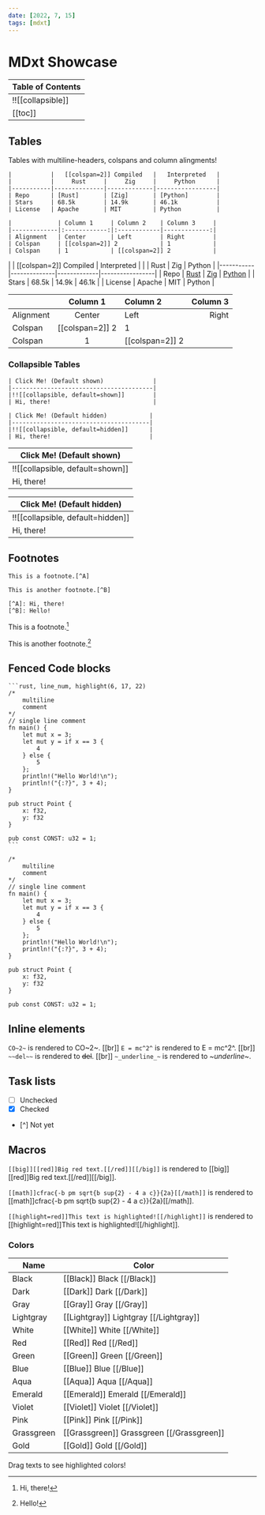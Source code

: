 ```yaml
---
date: [2022, 7, 15]
tags: [mdxt]
---
```


# MDxt Showcase

| Table of Contents   |
|---------------------|
|!![[collapsible]]    |
| [[toc]]             |

## Tables

Tables with multiline-headers, colspans and column alingments!

```
|           |   [[colspan=2]] Compiled   |   Interpreted   |
|           |     Rust     |     Zig     |     Python      |
|-----------|--------------|-------------|-----------------|
| Repo      | [Rust]       | [Zig]       | [Python]        |
| Stars     | 68.5k        | 14.9k       | 46.1k           |
| License   | Apache       | MIT         | Python          |

|             | Column 1     | Column 2    | Column 3     |
|-------------|:------------:|:------------|-------------:|
| Alignment   | Center       | Left        | Right        |
| Colspan     | [[colspan=2]] 2            | 1            |
| Colspan     | 1            | [[colspan=2]] 2            |
```

|           |   [[colspan=2]] Compiled   |   Interpreted   |
|           |     Rust     |     Zig     |     Python      |
|-----------|--------------|-------------|-----------------|
| Repo      | [Rust]       | [Zig]       | [Python]        |
| Stars     | 68.5k        | 14.9k       | 46.1k           |
| License   | Apache       | MIT         | Python          |

|             | Column 1     | Column 2    | Column 3     |
|-------------|:------------:|:------------|-------------:|
| Alignment   | Center       | Left        | Right        |
| Colspan     | [[colspan=2]] 2            | 1            |
| Colspan     | 1            | [[colspan=2]] 2            |

[Zig]: https://github.com/ziglang/zig
[Rust]: https://github.com/rust-lang/Rust
[Python]: https://github.com/python/cpython

### Collapsible Tables

```
| Click Me! (Default shown)              |
|----------------------------------------|
|!![[collapsible, default=shown]]        |
| Hi, there!                             |

| Click Me! (Default hidden)            |
|---------------------------------------|
|!![[collapsible, default=hidden]]      |
| Hi, there!                            |
```
| Click Me! (Default shown)              |
|----------------------------------------|
|!![[collapsible, default=shown]]        |
| Hi, there!                             |

| Click Me! (Default hidden)            |
|---------------------------------------|
|!![[collapsible, default=hidden]]      |
| Hi, there!                            |

## Footnotes

```
This is a footnote.[^A]

This is another footnote.[^B]

[^A]: Hi, there!
[^B]: Hello!
```

This is a footnote.[^A]

This is another footnote.[^B]

[^A]: Hi, there!
[^B]: Hello!

## Fenced Code blocks

````
```rust, line_num, highlight(6, 17, 22)
/*
    multiline
    comment
*/
// single line comment
fn main() {
    let mut x = 3;
    let mut y = if x == 3 {
        4
    } else {
        5
    };
    println!("Hello World!\n");
    println!("{:?}", 3 + 4);
}

pub struct Point {
    x: f32,
    y: f32
}

pub const CONST: u32 = 1;
```
````

```rust, line_num, highlight(6, 17, 22)
/*
    multiline
    comment
*/
// single line comment
fn main() {
    let mut x = 3;
    let mut y = if x == 3 {
        4
    } else {
        5
    };
    println!("Hello World!\n");
    println!("{:?}", 3 + 4);
}

pub struct Point {
    x: f32,
    y: f32
}

pub const CONST: u32 = 1;
```

## Inline elements

`CO~2~` is rendered to CO~2~. [[br]]
`E = mc^2^` is rendered to E = mc^2^. [[br]]
`~~del~~` is rendered to ~~del~~. [[br]]
`~_underline_~` is rendered to ~_underline_~.

## Task lists

- [ ] Unchecked
- [X] Checked
- [^] Not yet

## Macros

`[[big]][[red]]Big red text.[[/red]][[/big]]` is rendered to [[big]][[red]]Big red text.[[/red]][[/big]].

`[[math]]cfrac{-b pm sqrt{b sup{2} - 4 a c}}{2a}[[/math]]` is rendered to [[math]]cfrac{-b pm sqrt{b sup{2} - 4 a c}}{2a}[[/math]].

`[[highlight=red]]This text is highlighted![[/highlight]]` is rendered to [[highlight=red]]This text is highlighted![[/highlight]].

### Colors

|    Name    |                    Color                    |
|------------|---------------------------------------------|
| Black      | [[Black]] Black [[/Black]]                  |
| Dark       | [[Dark]] Dark [[/Dark]]                     |
| Gray       | [[Gray]] Gray [[/Gray]]                     |
| Lightgray  | [[Lightgray]] Lightgray [[/Lightgray]]      |
| White      | [[White]] White [[/White]]                  |
| Red        | [[Red]] Red [[/Red]]                        |
| Green      | [[Green]] Green [[/Green]]                  |
| Blue       | [[Blue]] Blue [[/Blue]]                     |
| Aqua       | [[Aqua]] Aqua [[/Aqua]]                     |
| Emerald    | [[Emerald]] Emerald [[/Emerald]]            |
| Violet     | [[Violet]] Violet [[/Violet]]               |
| Pink       | [[Pink]] Pink [[/Pink]]                     |
| Grassgreen | [[Grassgreen]] Grassgreen [[/Grassgreen]]   |
| Gold       | [[Gold]] Gold [[/Gold]]                     |

Drag texts to see highlighted colors!